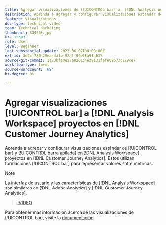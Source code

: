 ```yaml
---
title: Agregar visualizaciones de [!UICONTROL bar] a  [!DNL Analysis Workspace] proyectos
description: Aprenda a agregar y configurar visualizaciones estándar de [!UICONTROL bar] y [!UICONTROL barra apilada] a  [!DNL Analysis Workspace] proyectos en [!DNL Customer Journey Analytics].
feature: Visualizations
doc-type: technical video
team: Technical Marketing
thumbnail: 334308.jpg
kt: 13402
role: User
level: Beginner
last-substantial-update: 2023-06-07T00:00:00Z
exl-id: 3e4cf780-29ea-4a1b-92af-09e08a91a637
source-git-commit: 1a23bfa0e22a8201c4e39131fafe09573c829ce7
workflow-type: tm+mt
source-wordcount: '68'
ht-degree: 0%

---
```


# Agregar visualizaciones [!UICONTROL bar] a [!DNL Analysis Workspace] proyectos en [!DNL Customer Journey Analytics]

Aprenda a agregar y configurar visualizaciones estándar de [!UICONTROL bar] y [!UICONTROL barra apilada] en [!DNL Analysis Workspace] proyectos en [!DNL Customer Journey Analytics]. Estos utilizan formaciones [!UICONTROL bar] para representar valores entre métricas.

>[!NOTE]
>
>La interfaz de usuario y las características de [!DNL Analysis Workspace] son similares en [!DNL Adobe Analytics] y [!DNL Customer Journey Analytics].

>[!VIDEO](https://video.tv.adobe.com/v/3416618/?quality=12&learn=on&captions=spa)

Para obtener más información acerca de las visualizaciones de [!UICONTROL bar], visite la [documentación](https://experienceleague.adobe.com/docs/analytics-platform/using/cja-workspace/visualizations/bar.html?lang=es).
